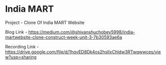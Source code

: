 # India MART

Project - Clone Of India MART Website

Blog Link - https://medium.com/@shivanshuchobey5998/india-martwebsite-clone-construct-week-unit-3-7b30593ae6a

Recording Link - https://drive.google.com/file/d/1hqyED8Dk4os2hsIIxChldw3RTwqwwces/view?usp=sharing
